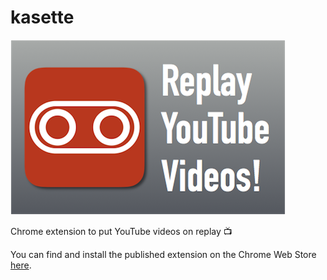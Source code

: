 # kasette

![Kasette promo image](promo_images/440.png)

Chrome extension to put YouTube videos on replay 📺

You can find and install the published extension on the Chrome Web Store [here](https://chrome.google.com/webstore/detail/kasette/plnciiihkbhecjbleklilmagcfhkbofj?hl=en).
